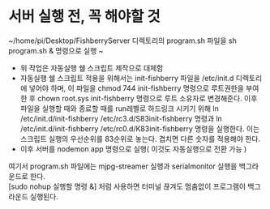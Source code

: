 # 서버 실행 전, 꼭 해야할 것

~/home/pi/Desktop/FishberryServer 디렉토리의 program.sh 파일을 sh program.sh & 명령으로 실행 ~ 
* 위 작업은 자동실행 쉘 스크립트 제작으로 대체함
* 자동실행 쉘 스크립트 적용을 위해서는 init-fishberry 파일을 /etc/init.d 디렉토리에 넣어야 하며, 이 파일을 chmod 744 init-fishberry 명령으로 루트권한을 부여한 후 chown root.sys init-fishberry 명령으로 루트 소유자로 변경해준다. 이후 파일을 실행할 때와 종료할 때를 run레벨로 하드링크 시키기 위해 ln /etc/init.d/init-fishberry /etc/rc3.d/S83init-fishberry 명령과 ln /etc/init.d/init-fishberry /etc/rc0.d/K83init-fishberry 명령을 실행한다. 이는 스크립트 실행의 우선순위를 83순위로 놓는다. 겹치면 다른 숫자를 적용해야 한다.
* 이후 서버를 nodemon app 명령으로 실행( 이것도 자동실행으로 전환 가능 )

여기서 program.sh 파일에는 mjpg-streamer 실행과 serialmonitor 실행을 백그라운드로 한다.  
[sudo nohup 실행할 명령 &] 처럼 사용하면 터미널 끊겨도 멈춤없이 프로그램이 백그라운드 실행된다.  
